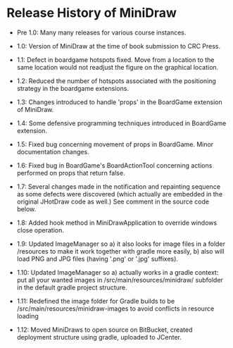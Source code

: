 Release History of MiniDraw
===========================

 * Pre 1.0: Many many releases for various course instances.

 * 1.0: Version of MiniDraw at the time of book submission to CRC Press.

 * 1.1: Defect in boardgame hotspots fixed. Move from a location to
   the same location would not readjust the figure on the graphical
   location.

 * 1.2: Reduced the number of hotspots associated with the positioning
   strategy in the boardgame extensions.
  
 * 1.3: Changes introduced to handle 'props' in the BoardGame
   extension of MiniDraw.

 * 1.4: Some defensive programming techniques introduced in BoardGame
   extension.
 
 * 1.5: Fixed bug concerning movement of props in BoardGame. Minor documentation
   changes.
  
 * 1.6: Fixed bug in BoardGame's BoardActionTool concerning actions
   performed on props that return false.
  
 * 1.7: Several changes made in the notification and repainting
   sequence as some defects were discovered (which actually are
   embedded in the original JHotDraw code as well.) See comment in the
   source code below.
  
 * 1.8: Added hook method in MiniDrawApplication to override windows close
   operation.
  
 * 1.9: Updated ImageManager so a) it also looks for image files in a
   folder /resources to make it work together with gradle more easily,
   b) also will load PNG and JPG files (having '.png' or '.jpg'
   suffixes).
 
 * 1.10: Updated ImageManager so a) actually works in a gradle
   context: put all your wanted images in
   /src/main/resources/minidraw/ subfolder in the default gradle
   project structure.
 
 * 1.11: Redefined the image folder for Gradle builds to be
  /src/main/resources/minidraw-images to avoid conflicts in resource
  loading
  
 * 1.12: Moved MiniDraws to open source on BitBucket, created
   deployment structure using gradle, uploaded to JCenter.
